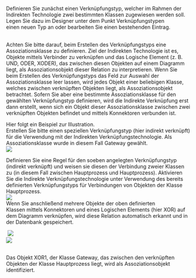 Definieren Sie zunächst einen Verknüpfungstyp, welcher im Rahmen der
Indirekten Technologie zwei bestimmten Klassen zugewiesen werden soll.
Legen Sie dazu im Designer unter dem Punkt Verknüpfungstypen
einen neuen Typ an oder bearbeiten Sie einen bestehenden Eintrag.  
 

Achten Sie bitte darauf, beim Erstellen des Verknüpfungstyps eine
Assoziationsklasse zu definieren. Ziel der Indirekten Technologie ist
es, Objekte mittels Verbinder zu verknüpfen und das Logische Element (z.
B. UND, ODER, XODER), das zwischen diesen Objekten auf einem Diagramm
liegt, als Assoziationsobjekt dieser Relation zu interpretieren. Wenn
Sie beim Erstellen des Verknüpfungstyps das Feld zur Auswahl der
Assoziationsklasse leer lassen, wird jedes Objekt einer beliebigen
Klasse, welches zwischen verknüpften Objekten liegt, als
Assoziationsobjekt betrachtet. Sofern Sie aber eine bestimmte
Assoziationsklasse für den gewählten Verknüpfungstyp definieren, wird
die Indirekte Verknüpfung erst dann erstellt, wenn sich ein Objekt
dieser Assoziationsklasse zwischen zwei verknüpften Objekten befindet
und mittels Konnektoren verbunden ist. 

Hier folgt ein Beispiel zur Illustration.  
Erstellen Sie bitte einen speziellen Verknüpfungstyp (hier indirekt
verknüpft) für die Verwendung mit der Indirekten
Verknüpfungstechnologie. Als Assoziationsklasse wurde in diesem Fall
Gateway gewählt.   
![](//images.ctfassets.net/utx1h0gfm1om/1z75tKBify6a0wwcOsi6w6/0a54511afcb8bc65b4384df08c18d2d7/1017992.png)  
  
Definieren Sie eine Regel für den soeben angelegten Verknüpfungstyp
(indirekt verknüpft) und weisen sie diesen der Verbindung zweier Klassen
zu (in diesem Fall zwischen Hauptprozess und Hauptprozess). Aktivieren
Sie die Indirekte Verknüpfungstechnologie unter Verwendung des bereits
definierten Verknüpfungstyps für Verbindungen von Objekten der Klasse
Hauptprozess.   
![](//images.ctfassets.net/utx1h0gfm1om/42x0tAXGCQQ0iMK84OoWiG/1ddb18bf4c00ec93665055b660a0648a/1017991.png)  
Wenn Sie anschließend mehrere Objekte der oben definierten
Klassen mittels Konnektoren und eines Logischen Elements (hier XOR) auf
dem Diagramm verknüpfen, wird diese Relation automatisch erkannt und in
der Datenbank gespeichert. 

 ![](//images.ctfassets.net/utx1h0gfm1om/52A2CSoiV2SugM8oM0Em8C/7730be6c7959df1f12508006b869c145/1018185.png)  
![](//images.ctfassets.net/utx1h0gfm1om/2XLmp8kteMc0wOgwAAmkQ6/b3be302f91dd2b221ec0ad43bb1a87e1/1018182.png)  
   
  
Das Objekt XOR1, der Klasse Gateway, das zwischen den verknüpften
Objekten der Klasse Hauptprozess liegt, wird als Assoziationsobjekt
identifiziert. 

